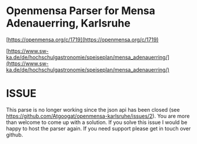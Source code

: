 # Openmensa Parser for Mensa Adenauerring, Karlsruhe

[https://openmensa.org/c/1719](https://openmensa.org/c/1719)

[https://www.sw-ka.de/de/hochschulgastronomie/speiseplan/mensa_adenauerring/](https://www.sw-ka.de/de/hochschulgastronomie/speiseplan/mensa_adenauerring/)

# ISSUE
This parse is no longer working since the json api has been closed (see https://github.com/Atgoogat/openmensa-karlsruhe/issues/2). 
You are more than welcome to come up with a solution. If you solve this issue I would be happy to host the parser again. 
If you need support please get in touch over github.

